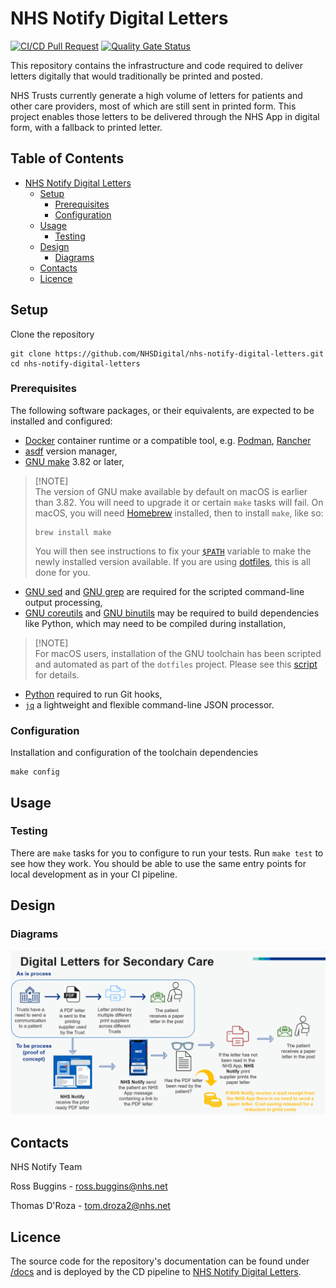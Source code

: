 # NHS Notify Digital Letters

[![CI/CD Pull Request](https://github.com/NHSDigital/nhs-notify-digital-letters/actions/workflows/cicd-1-pull-request.yaml/badge.svg)](https://github.com/NHSDigital/nhs-notify-digital-letters/actions/workflows/cicd-1-pull-request.yaml)
[![Quality Gate Status](https://sonarcloud.io/api/project_badges/measure?project=nhs-notify-digital-letters&metric=alert_status)](https://sonarcloud.io/summary/new_code?id=nhs-notify-digital-letters)

This repository contains the infrastructure and code required to deliver letters digitally that would traditionally be printed and posted.

NHS Trusts currently generate a high volume of letters for patients and other care providers, most of which are still sent in printed form. This project enables those letters to be delivered through the NHS App in digital form, with a fallback to printed letter.

## Table of Contents

- [NHS Notify Digital Letters](#nhs-notify-digital-letters)
  - [Setup](#setup)
    - [Prerequisites](#prerequisites)
    - [Configuration](#configuration)
  - [Usage](#usage)
    - [Testing](#testing)
  - [Design](#design)
    - [Diagrams](#diagrams)
  - [Contacts](#contacts)
  - [Licence](#licence)

## Setup

Clone the repository

```shell
git clone https://github.com/NHSDigital/nhs-notify-digital-letters.git
cd nhs-notify-digital-letters
```

### Prerequisites

The following software packages, or their equivalents, are expected to be installed and configured:

- [Docker](https://www.docker.com/) container runtime or a compatible tool, e.g. [Podman](https://podman.io/), [Rancher](https://rancherdesktop.io/)
- [asdf](https://asdf-vm.com/) version manager,
- [GNU make](https://www.gnu.org/software/make/) 3.82 or later,

> [!NOTE]<br>
> The version of GNU make available by default on macOS is earlier than 3.82. You will need to upgrade it or certain `make` tasks will fail. On macOS, you will need [Homebrew](https://brew.sh/) installed, then to install `make`, like so:
>
> ```shell
> brew install make
> ```
>
> You will then see instructions to fix your [`$PATH`](https://github.com/nhs-england-tools/dotfiles/blob/main/dot_path.tmpl) variable to make the newly installed version available. If you are using [dotfiles](https://github.com/nhs-england-tools/dotfiles), this is all done for you.

- [GNU sed](https://www.gnu.org/software/sed/) and [GNU grep](https://www.gnu.org/software/grep/) are required for the scripted command-line output processing,
- [GNU coreutils](https://www.gnu.org/software/coreutils/) and [GNU binutils](https://www.gnu.org/software/binutils/) may be required to build dependencies like Python, which may need to be compiled during installation,

> [!NOTE]<br>
> For macOS users, installation of the GNU toolchain has been scripted and automated as part of the `dotfiles` project. Please see this [script](https://github.com/nhs-england-tools/dotfiles/blob/main/assets/20-install-base-packages.macos.sh) for details.

- [Python](https://www.python.org/) required to run Git hooks,
- [`jq`](https://jqlang.github.io/jq/) a lightweight and flexible command-line JSON processor.

### Configuration

Installation and configuration of the toolchain dependencies

```shell
make config
```

## Usage

### Testing

There are `make` tasks for you to configure to run your tests.  Run `make test` to see how they work.  You should be able to use the same entry points for local development as in your CI pipeline.

## Design

### Diagrams

![Digital Letters Process](./docs/diagrams/digital-letters-process.png)

## Contacts

NHS Notify Team

Ross Buggins - [ross.buggins@nhs.net](mailto:ross.buggins@nhs.net)

Thomas D'Roza - [tom.droza2@nhs.net](mailto:tom.droza2@nhs.net)

## Licence

The source code for the repository's documentation can be found under [/docs](docs) and is deployed by the CD pipeline to [NHS Notify Digital Letters](https://nhsdigital.github.io/nhs-notify-digital-letters).

